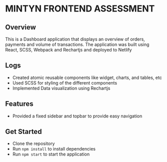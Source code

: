 # MINTYN FRONTEND ASSESSMENT

## Overview

This is a Dashboard application that displays an overview of orders, payments and volume of transactions. The application was built using React, SCSS, Webpack and Rechartjs and deployed to Netlify

## Logs

- Created atomic reusable components like widget, charts, and tables, etc
- Used SCSS for styling of the different components
- Implemented Data visualization using Rechartjs

## Features

- Provided a fixed sidebar and topbar to provide easy navigation

## Get Started

- Clone the repository
- Run `npm install` to install dependencies
- Run `npm start` to start the application
